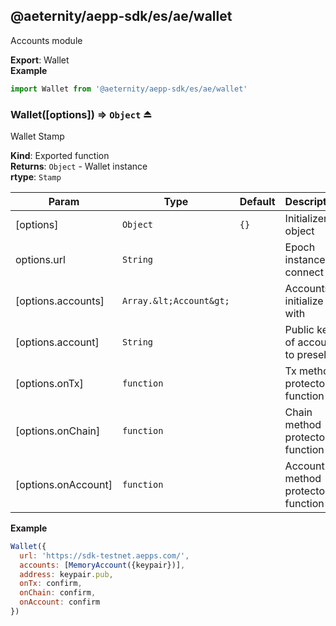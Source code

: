<a id="module_@aeternity/aepp-sdk/es/ae/wallet"></a>

## @aeternity/aepp-sdk/es/ae/wallet
Accounts module

**Export**: Wallet  
**Example**  
```js
import Wallet from '@aeternity/aepp-sdk/es/ae/wallet'
```
<a id="exp_module_@aeternity/aepp-sdk/es/ae/wallet--Wallet"></a>

### Wallet([options]) ⇒ `Object` ⏏
Wallet Stamp

**Kind**: Exported function  
**Returns**: `Object` - Wallet instance  
**rtype**: `Stamp`

| Param | Type | Default | Description |
| --- | --- | --- | --- |
| [options] | `Object` | <code>{}</code> | Initializer object |
| options.url | `String` |  | Epoch instance to connect to |
| [options.accounts] | `Array.&lt;Account&gt;` |  | Accounts to initialize with |
| [options.account] | `String` |  | Public key of account to preselect |
| [options.onTx] | `function` |  | Tx method protector function |
| [options.onChain] | `function` |  | Chain method protector function |
| [options.onAccount] | `function` |  | Account method protector function |

**Example**  
```js
Wallet({
  url: 'https://sdk-testnet.aepps.com/',
  accounts: [MemoryAccount({keypair})],
  address: keypair.pub,
  onTx: confirm,
  onChain: confirm,
  onAccount: confirm
})
```

